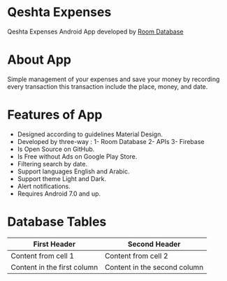 # Qeshta Expenses
Qeshta Expenses Android App developed by [Room Database](https://developer.android.com/training/data-storage/room)

# About App
Simple management of your expenses and save your money 
by recording every transaction this transaction include the place, money, and date.

Features of App
===
- Designed according to guidelines Material Design.
- Developed by three-way :
1- Room Database
2- APIs
3- Firebase
- Is Open Source on GitHub.
- Is Free without Ads on Google Play Store.
- Filtering search by date.
- Support languages English and Arabic.
- Support theme Light and Dark.
- Alert notifications.
- Requires Android 7.0 and up.


# Database Tables
First Header | Second Header
------------ | -------------
Content from cell 1 | Content from cell 2
Content in the first column | Content in the second column
